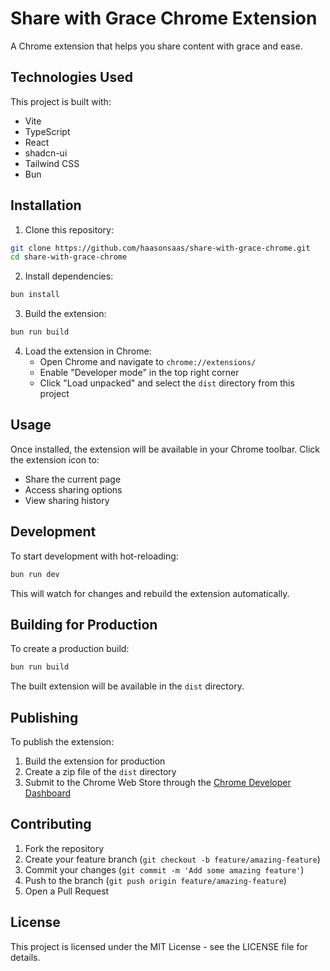 # Share with Grace Chrome Extension

A Chrome extension that helps you share content with grace and ease.

## Technologies Used

This project is built with:

- Vite
- TypeScript
- React
- shadcn-ui
- Tailwind CSS
- Bun

## Installation

1. Clone this repository:
```sh
git clone https://github.com/haasonsaas/share-with-grace-chrome.git
cd share-with-grace-chrome
```

2. Install dependencies:
```sh
bun install
```

3. Build the extension:
```sh
bun run build
```

4. Load the extension in Chrome:
   - Open Chrome and navigate to `chrome://extensions/`
   - Enable "Developer mode" in the top right corner
   - Click "Load unpacked" and select the `dist` directory from this project

## Usage

Once installed, the extension will be available in your Chrome toolbar. Click the extension icon to:

- Share the current page
- Access sharing options
- View sharing history

## Development

To start development with hot-reloading:

```sh
bun run dev
```

This will watch for changes and rebuild the extension automatically.

## Building for Production

To create a production build:

```sh
bun run build
```

The built extension will be available in the `dist` directory.

## Publishing

To publish the extension:

1. Build the extension for production
2. Create a zip file of the `dist` directory
3. Submit to the Chrome Web Store through the [Chrome Developer Dashboard](https://chrome.google.com/webstore/devconsole)

## Contributing

1. Fork the repository
2. Create your feature branch (`git checkout -b feature/amazing-feature`)
3. Commit your changes (`git commit -m 'Add some amazing feature'`)
4. Push to the branch (`git push origin feature/amazing-feature`)
5. Open a Pull Request

## License

This project is licensed under the MIT License - see the LICENSE file for details.
